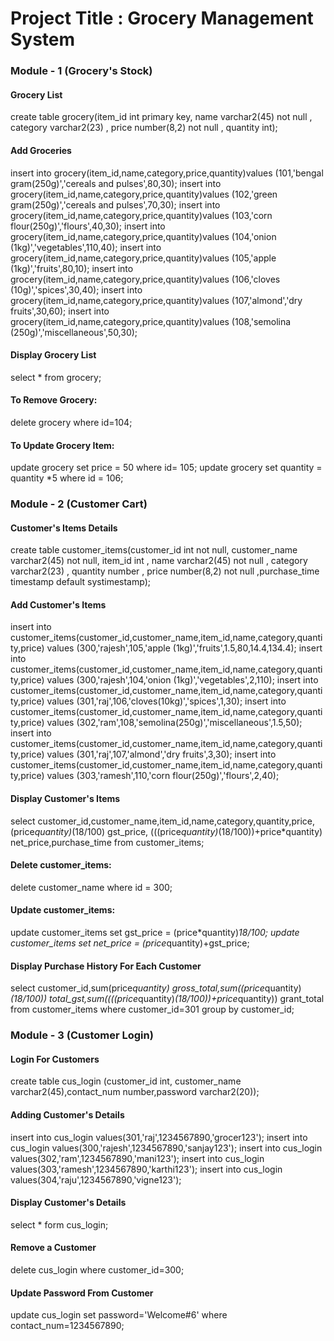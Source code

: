 
# Project Title : Grocery Management System

### Module - 1 (Grocery's Stock)

#### Grocery List

create table grocery(item_id int primary key, name varchar2(45) not null , category varchar2(23) , price number(8,2) not null , quantity int);

#### Add Groceries

insert into grocery(item_id,name,category,price,quantity)values (101,'bengal gram(250g)','cereals and pulses',80,30);
insert into grocery(item_id,name,category,price,quantity)values (102,'green gram(250g)','cereals and pulses',70,30);
insert into grocery(item_id,name,category,price,quantity)values (103,'corn flour(250g)','flours',40,30);
insert into grocery(item_id,name,category,price,quantity)values (104,'onion (1kg)','vegetables',110,40);
insert into grocery(item_id,name,category,price,quantity)values (105,'apple (1kg)','fruits',80,10);
insert into grocery(item_id,name,category,price,quantity)values (106,'cloves (10g)','spices',30,40);
insert into grocery(item_id,name,category,price,quantity)values (107,'almond','dry fruits',30,60);
insert into grocery(item_id,name,category,price,quantity)values (108,'semolina (250g)','miscellaneous',50,30);

#### Display Grocery List

select * from grocery;

#### To Remove Grocery:

delete grocery where id=104;

#### To Update Grocery Item:

update grocery set price = 50 where id= 105;
update grocery set  quantity = quantity *5 where id = 106;


### Module - 2 (Customer Cart)

#### Customer's Items Details

create table customer_items(customer_id int not null, customer_name varchar2(45) not null, item_id int , name varchar2(45) not null , category varchar2(23) , 
quantity number , price number(8,2) not null ,purchase_time timestamp default systimestamp);

#### Add Customer's Items

insert into customer_items(customer_id,customer_name,item_id,name,category,quantity,price) values (300,'rajesh',105,'apple (1kg)','fruits',1.5,80,14.4,134.4);
insert into customer_items(customer_id,customer_name,item_id,name,category,quantity,price) values (300,'rajesh',104,'onion (1kg)','vegetables',2,110);
insert into customer_items(customer_id,customer_name,item_id,name,category,quantity,price) values (301,'raj',106,'cloves(10kg)','spices',1,30);
insert into customer_items(customer_id,customer_name,item_id,name,category,quantity,price) values (302,'ram',108,'semolina(250g)','miscellaneous',1.5,50);
insert into customer_items(customer_id,customer_name,item_id,name,category,quantity,price) values (301,'raj',107,'almond','dry fruits',3,30);
insert into customer_items(customer_id,customer_name,item_id,name,category,quantity,price) values (303,'ramesh',110,'corn flour(250g)','flours',2,40);

#### Display Customer's Items

select customer_id,customer_name,item_id,name,category,quantity,price,(price*quantity)*(18/100) gst_price,
(((price*quantity)*(18/100))+price*quantity) net_price,purchase_time from customer_items;


#### Delete customer_items:

delete customer_name where id = 300;


#### Update customer_items:

update customer_items set gst_price = (price*quantity)*18/100;
update customer_items set net_price = (price*quantity)+gst_price;


#### Display Purchase History For Each Customer

select customer_id,sum(price*quantity) gross_total,sum((price*quantity)*(18/100)) total_gst,sum((((price*quantity)*(18/100))+price*quantity)) grant_total
from customer_items where customer_id=301 group by customer_id;

### Module - 3 (Customer Login)

#### Login For Customers

create table cus_login (customer_id int, customer_name varchar2(45),contact_num number,password varchar2(20));


#### Adding Customer's Details

insert into cus_login values(301,'raj',1234567890,'grocer123');
insert into cus_login values(300,'rajesh',1234567890,'sanjay123');
insert into cus_login values(302,'ram',1234567890,'mani123');
insert into cus_login values(303,'ramesh',1234567890,'karthi123');
insert into cus_login values(304,'raju',1234567890,'vigne123');

#### Display Customer's Details

select * form cus_login;

#### Remove a Customer

delete cus_login where customer_id=300;

#### Update Password From Customer

update cus_login set password='Welcome#6' where contact_num=1234567890;
